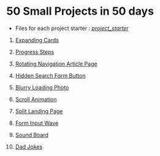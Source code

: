 # 50 Small Projects in 50 days

- Files for each project starter : [_project_starter_](_project_starter_)

1. [Expanding Cards](expanding-cards)

2. [Progress Steps](progress-steps)

3. [Rotating Navigation Article Page](rotating-navigation)

4. [Hidden Search Form Button](hidden-search)

5. [Blurry Loading Photo](blurry-loading)

6. [Scroll Animation](scroll-animation)

7. [Split Landing Page](split-landing-page)

8. [Form Input Wave]()

9. [Sound Board]()

10. [Dad Jokes]()
